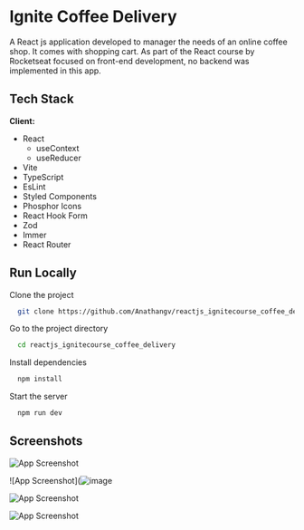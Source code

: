 
# Ignite Coffee Delivery

A React js application developed to manager the needs of an online coffee shop.
It comes with shopping cart.
As part of the React course by Rocketseat focused on front-end development, no backend was implemented in this app.




## Tech Stack

**Client:** 
 - React
    - useContext
    - useReducer
 - Vite
 - TypeScript
 - EsLint
 - Styled Components
 - Phosphor Icons
 - React Hook Form
 - Zod
 - Immer
 - React Router



## Run Locally

Clone the project

```bash
  git clone https://github.com/Anathangv/reactjs_ignitecourse_coffee_delivery.git
```

Go to the project directory

```bash
  cd reactjs_ignitecourse_coffee_delivery
```

Install dependencies

```bash
  npm install
```

Start the server

```bash
  npm run dev
```


## Screenshots

![App Screenshot](![image](https://user-images.githubusercontent.com/14235259/211229878-a265cb51-4d0a-4393-a91f-811b39472a30.png))

![App Screenshot](![image](![image](https://user-images.githubusercontent.com/14235259/211229385-5f8b0e32-2d4d-472b-bbbd-d3969a7ac6d2.png))

![App Screenshot](![image](https://user-images.githubusercontent.com/14235259/211229396-6d0681dd-51a6-40c5-96b0-f8be0d727367.png))

![App Screenshot](![image](https://user-images.githubusercontent.com/14235259/211229427-9aee2c0d-7f98-46b0-813f-81628939f440.png))

